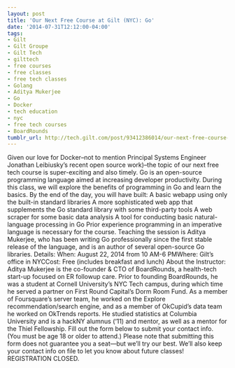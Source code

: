 ```yaml
---
layout: post
title: 'Our Next Free Course at Gilt (NYC): Go'
date: '2014-07-31T12:12:00-04:00'
tags:
- Gilt
- Gilt Groupe
- Gilt Tech
- gilttech
- free courses
- free classes
- free tech classes
- Golang
- Aditya Mukerjee
- Go
- Docker
- tech education
- nyc
- free tech courses
- BoardRounds
tumblr_url: http://tech.gilt.com/post/93412386014/our-next-free-course-at-gilt-nyc-go
---
```


Given our love for Docker–not to mention Principal Systems Engineer Jonathan Leibiusky’s recent open source work)–the topic of our next free tech course is super-exciting and also timely. Go is an open-source programming language aimed at increasing developer productivity. During this class, we will explore the benefits of programming in Go and learn the basics. By the end of the day, you will have built:
A basic webapp using only the built-in standard libraries
A more sophisticated web app that supplements the Go standard library
with some third-party tools
A web scraper for some basic data analysis
A tool for conducting basic natural-language processing in Go
Prior experience programming in an imperative language is necessary for the course.
Teaching the session is Aditya Mukerjee, who has been writing Go professionally since the first stable release of the language, and is an author of several open-source Go libraries.
Details:
When: August 22, 2014 from 10 AM-6 PMWhere: Gilt’s office in NYCCost: Free (includes breakfast and lunch)
About the Instructor: Aditya Mukerjee is the co-founder & CTO of BoardRounds, a health-tech start-up focused on ER followup care. Prior to founding BoardRounds, he was a student at Cornell University’s NYC Tech campus, during which time he served a partner on First Round Capital’s Dorm Room Fund. As a member of Foursquare’s server team, he worked on the Explore recommendation/search engine, and as a member of OkCupid’s data team he worked on OkTrends reports. He studied statistics at Columbia University and is a hackNY alumnus (‘11) and mentor, as well as a mentor for the Thiel Fellowship.
Fill out the form below to submit your contact info. (You must be age 18 or older to attend.) Please note that submitting this form does not guarantee you a seat—but we’ll try our best. We’ll also keep your contact info on file to let you know about future classes!
REGISTRATION CLOSED.
